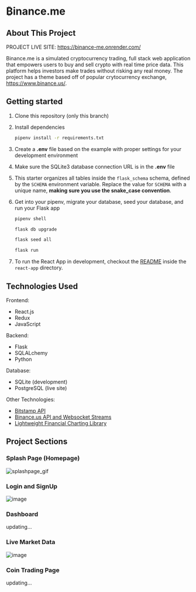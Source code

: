 # ₿inance.me

## About This Project

PROJECT LIVE SITE: https://binance-me.onrender.com/

Binance.me is a simulated cryptocurrency trading, full stack web application that empowers users to buy and sell crypto with real time price data. This platform helps investors make trades without risking any real money. The project has a theme based off of popular crytocurrency exchange, https://www.binance.us/. 

## Getting started
1. Clone this repository (only this branch)

2. Install dependencies

      ```bash
      pipenv install -r requirements.txt
      ```

3. Create a **.env** file based on the example with proper settings for your
   development environment

4. Make sure the SQLite3 database connection URL is in the **.env** file

5. This starter organizes all tables inside the `flask_schema` schema, defined
   by the `SCHEMA` environment variable.  Replace the value for
   `SCHEMA` with a unique name, **making sure you use the snake_case
   convention**.

6. Get into your pipenv, migrate your database, seed your database, and run your Flask app

   ```bash
   pipenv shell
   ```

   ```bash
   flask db upgrade
   ```

   ```bash
   flask seed all
   ```

   ```bash
   flask run
   ```

7. To run the React App in development, checkout the [README](./react-app/README.md) inside the `react-app` directory.

## Technologies Used
Frontend:
- React.js
- Redux
- JavaScript

Backend:
- Flask 
- SQLALchemy
- Python

Database: 
- SQLite (development)
- PostgreSQL (live site)

Other Technologies: 
- [Bitstamp API](https://www.bitstamp.net/api/)
- [Binance.us API and Websocket Streams](https://docs.binance.us/#introduction)
- [Lightweight Financial Charting Library](https://www.tradingview.com/lightweight-charts/)

## Project Sections

### Splash Page (Homepage)
![splashpage_gif](https://user-images.githubusercontent.com/102005831/215221376-b2f1714a-5fb9-425e-9a89-debd6229eea3.gif)

### Login and SignUp
![image](https://user-images.githubusercontent.com/102005831/211088572-35a0bc69-5ce1-40d4-bbd8-f9ef68c8ed2f.png)

### Dashboard
updating...
### Live Market Data
![image](https://user-images.githubusercontent.com/102005831/211088696-b06764c5-74df-4613-979b-56db0f74c947.png)

### Coin Trading Page
updating...
